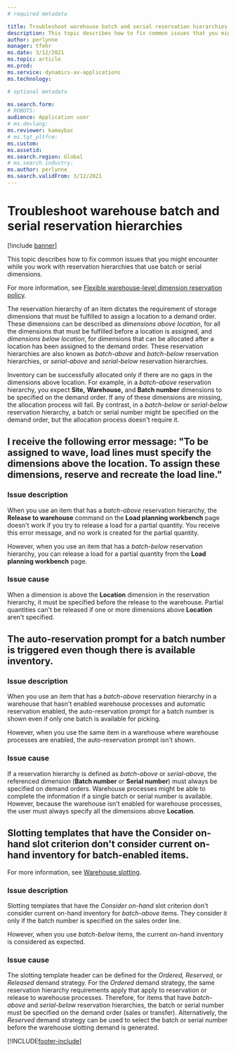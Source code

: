 ```yaml
---
# required metadata

title: Troubleshoot warehouse batch and serial reservation hierarchies
description: This topic describes how to fix common issues that you might encounter while you work with reservation hierarchies that use batch or serial dimensions.
author: perlynne
manager: tfehr
ms.date: 3/12/2021
ms.topic: article
ms.prod: 
ms.service: dynamics-ax-applications
ms.technology: 

# optional metadata

ms.search.form: 
# ROBOTS: 
audience: Application user
# ms.devlang: 
ms.reviewer: kamaybac
# ms.tgt_pltfrm: 
ms.custom: 
ms.assetid: 
ms.search.region: Global
# ms.search.industry: 
ms.author: perlynne
ms.search.validFrom: 3/12/2021
---
```


# Troubleshoot warehouse batch and serial reservation hierarchies

[!include [banner](../includes/banner.md)]

This topic describes how to fix common issues that you might encounter while you work with reservation hierarchies that use batch or serial dimensions.

For more information, see [Flexible warehouse-level dimension reservation policy](flexible-warehouse-level-dimension-reservation.md).

The reservation hierarchy of an item dictates the requirement of storage dimensions that must be fulfilled to assign a location to a demand order. These dimensions can be described as *dimensions above location*, for all the dimensions that must be fulfilled before a location is assigned, and *dimensions below location*, for dimensions that can be allocated after a location has been assigned to the demand order. These reservation hierarchies are also known as *batch-above* and *batch-below* reservation hierarchies, or *serial-above* and *serial-below* reservation hierarchies.

Inventory can be successfully allocated only if there are no gaps in the dimensions above location. For example, in a *batch-above* reservation hierarchy, you expect **Site,** **Warehouse,** and **Batch number** dimensions to be specified on the demand order. If any of these dimensions are missing, the allocation process will fail. By contrast, in a *batch-below* or *serial-below* reservation hierarchy, a batch or serial number might be specified on the demand order, but the allocation process doesn't require it.

## I receive the following error message: "To be assigned to wave, load lines must specify the dimensions above the location. To assign these dimensions, reserve and recreate the load line."

### Issue description

When you use an item that has a *batch-above* reservation hierarchy, the **Release to warehouse** command on the **Load planning workbench** page doesn't work if you try to release a load for a partial quantity. You receive this error message, and no work is created for the partial quantity.

However, when you use an item that has a *batch-below* reservation hierarchy, you can release a load for a partial quantity from the **Load planning workbench** page.

### Issue cause

When a dimension is above the **Location** dimension in the reservation hierarchy, it must be specified before the release to the warehouse. Partial quantities can't be released if one or more dimensions above **Location** aren't specified.

## The auto-reservation prompt for a batch number is triggered even though there is available inventory.

### Issue description

When you use an item that has a *batch-above* reservation hierarchy in a warehouse that hasn't enabled warehouse processes and automatic reservation enabled, the auto-reservation prompt for a batch number is shown even if only one batch is available for picking.

However, when you use the same item in a warehouse where warehouse processes are enabled, the auto-reservation prompt isn't shown.

### Issue cause

If a reservation hierarchy is defined as *batch-above* or *serial-above*, the referenced dimension (**Batch number** or **Serial number**) must always be specified on demand orders. Warehouse processes might be able to complete the information if a single batch or serial number is available. However, because the warehouse isn't enabled for warehouse processes, the user must always specify all the dimensions above **Location**.

## Slotting templates that have the Consider on-hand slot criterion don't consider current on-hand inventory for batch-enabled items.

For more information, see [Warehouse slotting](warehouse-slotting.md).

### Issue description

Slotting templates that have the *Consider on-hand* slot criterion don't consider current on-hand inventory for *batch-above* items. They consider it only if the batch number is specified on the sales order line.

However, when you use *batch-below* items, the current on-hand inventory is considered as expected.

### Issue cause

The slotting template header can be defined for the *Ordered,* *Reserved*, or *Released* demand strategy. For the *Ordered* demand strategy, the same reservation hierarchy requirements apply that apply to reservation or release to warehouse processes. Therefore, for items that have *batch-above* and *serial-below* reservation hierarchies, the batch or serial number must be specified on the demand order (sales or transfer). Alternatively, the *Reserved* demand strategy can be used to select the batch or serial number before the warehouse slotting demand is generated.

[!INCLUDE[footer-include](../../includes/footer-banner.md)]
